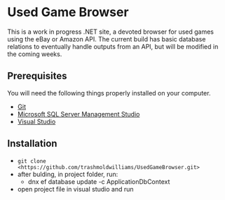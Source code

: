 # Used Game Browser

This is a work in progress .NET site, a devoted browser for used games using the eBay or Amazon API. The current build has basic database relations to eventually handle outputs from an API, but will be modified in the coming weeks.

## Prerequisites

You will need the following things properly installed on your computer.

* [Git](http://git-scm.com/)
* [Microsoft SQL Server Management Studio](https://msdn.microsoft.com/en-us/library/mt238290.aspx)
* [Visual Studio](https://www.visualstudio.com/en-us/visual-studio-homepage-vs.aspx)

## Installation

* `git clone <https://github.com/trashmoldwilliams/UsedGameBrowser.git>`
* after bulding, in project folder, run:
  * dnx ef database update -c ApplicationDbContext
* open project file in visual studio and run
